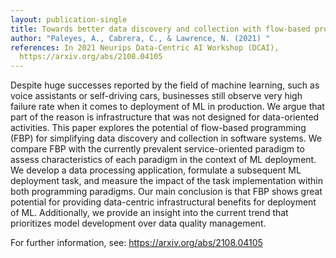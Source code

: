 ```yaml
---
layout: publication-single
title: Towards better data discovery and collection with flow-based programming.
author: "Paleyes, A., Cabrera, C., & Lawrence, N. (2021) "
references: In 2021 Neurips Data-Centric AI Workshop (DCAI),
  https://arxiv.org/abs/2108.04105
---
```

Despite huge successes reported by the field of machine learning, such as voice assistants or self-driving cars, businesses still observe very high failure rate when it comes to deployment of ML in production. We argue that part of the reason is infrastructure that was not designed for data-oriented activities. This paper explores the potential of flow-based programming (FBP) for simplifying data discovery and collection in software systems. We compare FBP with the currently prevalent service-oriented paradigm to assess characteristics of each paradigm in the context of ML deployment. We develop a data processing application, formulate a subsequent ML deployment task, and measure the impact of the task implementation within both programming paradigms. Our main conclusion is that FBP shows great potential for providing data-centric infrastructural benefits for deployment of ML. Additionally, we provide an insight into the current trend that prioritizes model development over data quality management.

For further information, see: <https://arxiv.org/abs/2108.04105>